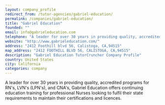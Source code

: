 ```yaml
---
layout: company_profile
redirect_from: /tutor-agencies/gabriel-education/
permalink: /companies/gabriel-education/
title: "Gabriel Education"
founded: ""
email: info@gabrieleducation.com
telephone: "A leader for over 30 years in providing quality, accredited programs for RN's, LVN's (LPN's), and CNA's."
website: "http://www.gabrieleducation.com/"
address: "2412 Foothill blvd 56, Calistoga, CA,94515"
map_address: "2412 FOOTHILL BLVD 56, CALISTOGA, CA,94515"
description: "Gabriel Education TutorCruncher Company Profile"
country: United States
city: California
categories: company
---
```

A leader for over 30 years in providing quality, accredited programs for RN's, LVN's (LPN's), and CNA's, Gabriel Education offers continuing education training for professional Nurses looking to fulfil their state requirements to maintain their certifications and licences.

